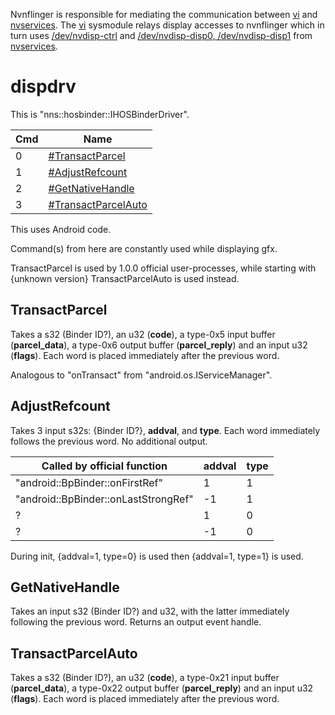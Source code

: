Nvnflinger is responsible for mediating the communication between
[vi](Display%20services.md "wikilink") and
[nvservices](NV%20services.md "wikilink"). The
[vi](Display%20services.md "wikilink") sysmodule relays display accesses
to nvnflinger which in turn uses
[/dev/nvdisp-ctrl](NV%20services#.2Fdev.2Fnvdisp-ctrl.md##.2Fdev.2Fnvdisp-ctrl "wikilink")
and [/dev/nvdisp-disp0,
/dev/nvdisp-disp1](NV%20services#.2Fdev.2Fnvdisp-disp0.2C%20.2Fdev.2Fnvdisp-disp1.md##.2Fdev.2Fnvdisp-disp0.2C_.2Fdev.2Fnvdisp-disp1 "wikilink")
from [nvservices](NV%20services.md "wikilink").

# dispdrv

This is "nns::hosbinder::IHOSBinderDriver".

| Cmd | Name                                                   |
| --- | ------------------------------------------------------ |
| 0   | [\#TransactParcel](#TransactParcel "wikilink")         |
| 1   | [\#AdjustRefcount](#AdjustRefcount "wikilink")         |
| 2   | [\#GetNativeHandle](#GetNativeHandle "wikilink")       |
| 3   | [\#TransactParcelAuto](#TransactParcelAuto "wikilink") |

This uses Android code.

Command(s) from here are constantly used while displaying gfx.

TransactParcel is used by 1.0.0 official user-processes, while starting
with {unknown version} TransactParcelAuto is used instead.

## TransactParcel

Takes a s32 (Binder ID?), an u32 (**code**), a type-0x5 input buffer
(**parcel\_data**), a type-0x6 output buffer (**parcel\_reply**) and an
input u32 (**flags**). Each word is placed immediately after the
previous word.

Analogous to "onTransact" from "android.os.IServiceManager".

## AdjustRefcount

Takes 3 input s32s: {Binder ID?}, **addval**, and **type**. Each word
immediately follows the previous word. No additional output.

| Called by official function          | addval | type |
| ------------------------------------ | ------ | ---- |
| "android::BpBinder::onFirstRef"      | 1      | 1    |
| "android::BpBinder::onLastStrongRef" | \-1    | 1    |
| ?                                    | 1      | 0    |
| ?                                    | \-1    | 0    |

During init, {addval=1, type=0} is used then {addval=1, type=1} is used.

## GetNativeHandle

Takes an input s32 (Binder ID?) and u32, with the latter immediately
following the previous word. Returns an output event handle.

## TransactParcelAuto

Takes a s32 (Binder ID?), an u32 (**code**), a type-0x21 input buffer
(**parcel\_data**), a type-0x22 output buffer (**parcel\_reply**) and an
input u32 (**flags**). Each word is placed immediately after the
previous word.
